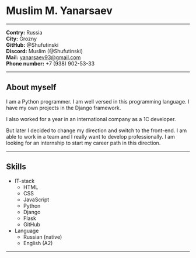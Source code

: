 # Muslim M. Yanarsaev

---
__Contry:__ Russia\
__City:__ Grozny\
__GitHub:__ @Shufutinski\
__Discord:__ Muslim (@Shufutinski)\
__Mail:__ yanarsaev93@gmail.com\
__Phone number:__ +7 (938) 902-53-33

---
## About myself

I am a Python programmer. I am well versed in this programming language. I have my own projects in the Django framework.

I also worked for a year in an international company as a 1C developer.

But later I decided to change my direction and switch to the front-end.
I am able to work in a team and I really want to develop professionally.
I am looking for an internship to start my career path in this direction.

---
## Skills

* IT-stack
  + HTML
  + CSS
  + JavaScript
  + Python
  + Django
  + Flask
  + GitHub
* Language
  + Russian (native)
  + English (A2)

---